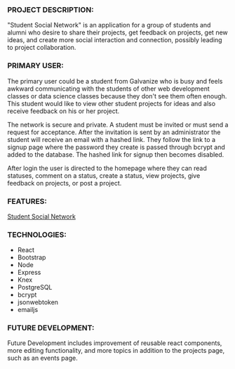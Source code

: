 ### PROJECT DESCRIPTION:

"Student Social Network" is an application for a group of students and alumni who desire to share their projects, get feedback on projects, get new ideas, and create more social interaction and connection, possibly leading to project collaboration.

### PRIMARY USER:

The primary user could be a student from Galvanize who is busy and feels awkward communicating with the students of other web development classes or data science classes because they don't see them often enough. This student would like to view other student projects for ideas and also receive feedback on his or her project.

The network is secure and private. A student must be invited or must send a request for acceptance. After the invitation is sent by an administrator the student will receive an email with a hashed link. They follow the link to a signup page where the password they create is passed through bcrypt and added to the database. The hashed link for signup then becomes disabled.

After login the user is directed to the homepage where they can read statuses, comment on a status, create a status, view projects, give feedback on projects, or post a project.

### FEATURES:

<p><a href="https://vimeo.com/207682478">Student Social Network</a> </p>

### TECHNOLOGIES:

* React
* Bootstrap
* Node
* Express
* Knex
* PostgreSQL
* bcrypt
* jsonwebtoken
* emailjs

### FUTURE DEVELOPMENT:

Future Development includes improvement of reusable react components, more editing functionality, and more topics in addition to the projects page, such as an events page.
